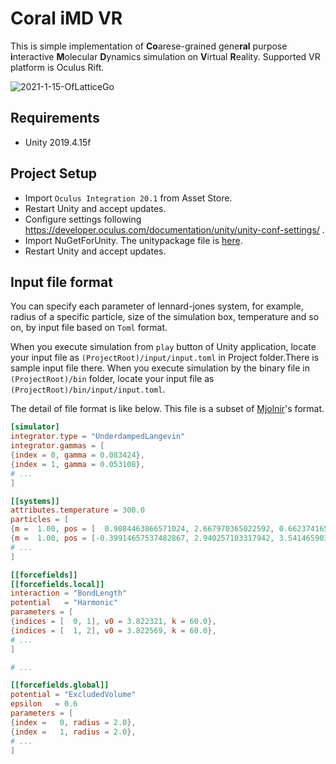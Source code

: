 # Coral iMD VR

This is simple implementation of **Co**arese-grained gene**ral** purpose **i**nteractive **M**olecular **D**ynamics simulation on **V**irtual **R**eality.
Supported VR platform is Oculus Rift.

![2021-1-15-OfLatticeGo](https://user-images.githubusercontent.com/15133454/104824523-c3022080-5895-11eb-93a4-0ab95d6272e0.gif)

## Requirements
- Unity 2019.4.15f

## Project Setup
- Import `Oculus Integration 20.1` from Asset Store.
- Restart Unity and accept updates.
- Configure settings following https://developer.oculus.com/documentation/unity/unity-conf-settings/ .
- Import NuGetForUnity. The unitypackage file is [here](https://github.com/GlitchEnzo/NuGetForUnity/releases).
- Restart Unity and accept updates.

## Input file format
You can specify each parameter of lennard-jones system, for example, radius of a specific particle, size of the simulation box, temperature and so on, by input file based on `Toml` format.

When you execute simulation from `play` button of Unity application, locate your input file as `(ProjectRoot)/input/input.toml` in Project folder.There is sample input file there.
When you execute simulation by the binary file in `(ProjectRoot)/bin` folder, locate your input file as `(ProjectRoot)/bin/input/input.toml`.

The detail of file format is like below. This file is a subset of [Mjolnir](https://github.com/Mjolnir-MD/Mjolnir)'s format.

```toml:input.toml
[simulator]
integrator.type = "UnderdampedLangevin"
integrator.gammas = [
{index = 0, gamma = 0.083424},
{index = 1, gamma = 0.053108},
# ...
]

[[systems]]
attributes.temperature = 300.0
particles = [
{m =  1.00, pos = [  0.9084463866571024, 2.667970365022592, 0.6623741650618591]}, # particle index 0
{m =  1.00, pos = [-0.39914657537482867, 2.940257103317942, 3.5414659037905025]}, # particle index 1
# ...
]

[[forcefields]]
[[forcefields.local]]
interaction = "BondLength"
potential   = "Harmonic"
parameters = [
{indices = [  0, 1], v0 = 3.822321, k = 60.0},
{indices = [  1, 2], v0 = 3.822569, k = 60.0},
# ...
]

# ...

[[forcefields.global]]
potential = "ExcludedVolume"
epsilon   = 0.6
parameters = [
{index =   0, radius = 2.0},
{index =   1, radius = 2.0},
# ...
]
```
